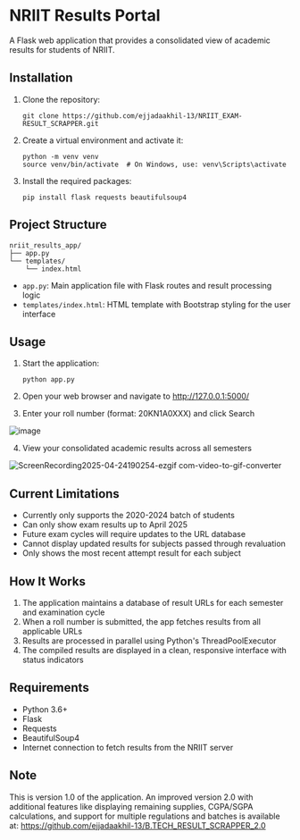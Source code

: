 # NRIIT Results Portal

A Flask web application that provides a consolidated view of academic results for students of NRIIT.


## Installation

1. Clone the repository:
   ```
   git clone https://github.com/ejjadaakhil-13/NRIIT_EXAM-RESULT_SCRAPPER.git
   
   ```

2. Create a virtual environment and activate it:
   ```
   python -m venv venv
   source venv/bin/activate  # On Windows, use: venv\Scripts\activate
   
   ```

3. Install the required packages:
   ```
   pip install flask requests beautifulsoup4
   
   ```

## Project Structure

```
nriit_results_app/
├── app.py
└── templates/
    └── index.html
```

- `app.py`: Main application file with Flask routes and result processing logic
- `templates/index.html`: HTML template with Bootstrap styling for the user interface

## Usage

1. Start the application:
   ```
   python app.py
   ```

2. Open your web browser and navigate to http://127.0.0.1:5000/

3. Enter your roll number (format: 20KN1A0XXX) and click Search

 ![image](https://github.com/user-attachments/assets/96559566-b5ed-457e-9988-618da6582218)

4. View your consolidated academic results across all semesters
   
![ScreenRecording2025-04-24190254-ezgif com-video-to-gif-converter](https://github.com/user-attachments/assets/45899594-74fd-4867-8a6d-b7a446a4f37b)

   
## Current Limitations

- Currently only supports the 2020-2024 batch of students
- Can only show exam results up to April 2025
- Future exam cycles will require updates to the URL database
- Cannot display updated results for subjects passed through revaluation
- Only shows the most recent attempt result for each subject

## How It Works

1. The application maintains a database of result URLs for each semester and examination cycle
2. When a roll number is submitted, the app fetches results from all applicable URLs
3. Results are processed in parallel using Python's ThreadPoolExecutor
4. The compiled results are displayed in a clean, responsive interface with status indicators

## Requirements

- Python 3.6+
- Flask
- Requests
- BeautifulSoup4
- Internet connection to fetch results from the NRIIT server

## Note
This is version 1.0 of the application. An improved version 2.0 with additional features like displaying remaining supplies, CGPA/SGPA calculations, and support for multiple regulations and batches is available at: https://github.com/ejjadaakhil-13/B.TECH_RESULT_SCRAPPER_2.0
